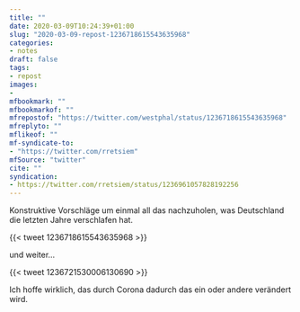 ```yaml
---
title: ""
date: 2020-03-09T10:24:39+01:00
slug: "2020-03-09-repost-1236718615543635968"
categories:
- notes
draft: false
tags:
- repost
images:
-
mfbookmark: ""
mfbookmarkof: ""
mfrepostof: "https://twitter.com/westphal/status/1236718615543635968"
mfreplyto: ""
mflikeof: ""
mf-syndicate-to:
- "https://twitter.com/rretsiem"
mfSource: "twitter"
cite: ""
syndication:
- https://twitter.com/rretsiem/status/1236961057828192256
---
```


Konstruktive Vorschläge um einmal all das nachzuholen, was Deutschland die letzten Jahre verschlafen hat.

{{< tweet 1236718615543635968 >}}

und weiter…

{{< tweet 1236721530006130690 >}}

Ich hoffe wirklich, das durch Corona dadurch das ein oder andere verändert wird.
